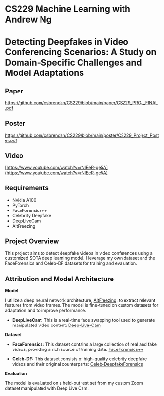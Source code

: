 # CS229 Machine Learning with Andrew Ng


# Detecting Deepfakes in Video Conferencing Scenarios: A Study on Domain-Specific Challenges and Model Adaptations

## Paper
https://github.com/csbrendan/CS229/blob/main/paper/CS229_PROJ_FINAL.pdf

## Poster
https://github.com/csbrendan/CS229/blob/main/poster/CS229_Project_Poster.pdf

## Video
[https://www.youtube.com/watch?v=rNlEeR-ge5A](https://www.youtube.com/watch?v=rNlEeR-ge5A)

## Requirements

- Nvidia A100
- PyTorch
- FaceForensics++
- Celebrity Deepfake
- DeepLiveCam
- AltFreezing



## Project Overview ##

This project aims to detect deepfake videos in video conferences using a customized SOTA deep learning model. I leverage my own dataset and the FaceForensics and Celeb-DF datasets for training and evaluation.



## Attribution and Model Architecture

**Model**

I utilize a deep neural network architecture, [AltFreezing](https://github.com/ZhendongWang6/AltFreezing), to extract relevant features from video frames. The model is fine-tuned on custom datasets for adaptation and to improve performance.

* **DeepLiveCam:** This is a real-time face swapping tool used to generate manipulated video content: [Deep-Live-Cam](https://github.com/hacksider/Deep-Live-Cam)

**Dataset**

* **FaceForensics:** This dataset contains a large collection of real and fake videos, providing a rich source of training data: [FaceForensics++](https://github.com/ondyari/FaceForensics)


* **Celeb-DF:** This dataset consists of high-quality celebrity deepfake videos and their original counterparts: [Celeb-DeepfakeForensics](https://github.com/yuezunli/celeb-deepfakeforensics)


**Evaluation**

The model is evaluated on a held-out test set from my custom Zoom dataset manipulated with Deep Live Cam.





